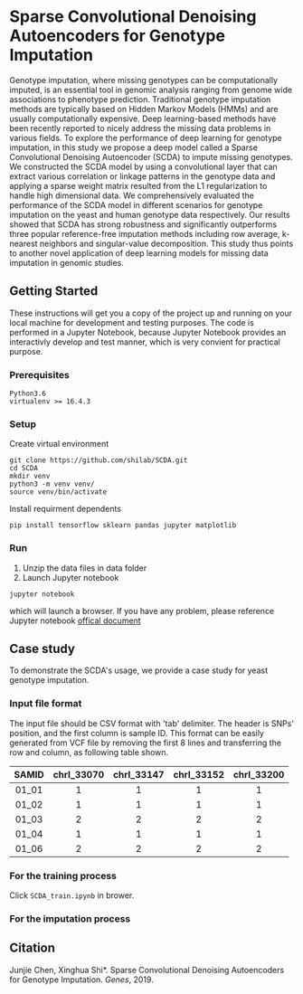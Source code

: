# Sparse Convolutional Denoising Autoencoders for Genotype Imputation
Genotype imputation, where missing genotypes can be computationally imputed, is an essential tool in genomic analysis ranging from genome wide associations to phenotype prediction. Traditional genotype imputation methods are typically based on Hidden Markov Models (HMMs) and are usually computationally expensive. Deep learning-based methods have been recently reported to nicely address the missing data problems in various fields. To explore the performance of deep learning for genotype imputation, in this study we propose a deep model called a Sparse Convolutional Denoising Autoencoder (SCDA) to impute missing genotypes. We constructed the SCDA model by using a convolutional layer that can extract various correlation or linkage patterns in the genotype data and applying a sparse weight matrix resulted from the L1 regularization to handle high dimensional data. We comprehensively evaluated the performance of the SCDA model in different scenarios for genotype imputation on the yeast and human genotype data respectively. Our results showed that SCDA has strong robustness and significantly outperforms three popular reference-free imputation methods including row average, k-nearest neighbors and singular-value decomposition. This study thus points to another novel application of deep learning models for missing data imputation in genomic studies. 

## Getting Started
These instructions will get you a copy of the project up and running on your local machine for development and testing purposes. The code is performed in a Jupyter Notebook, because Jupyter Notebook provides an interactivly develop and test manner, which is very convient for practical purpose. 

### Prerequisites
```
Python3.6 
virtualenv >= 16.4.3
```

### Setup
Create virtual environment
```
git clone https://github.com/shilab/SCDA.git
cd SCDA
mkdir venv
python3 -m venv venv/
source venv/bin/activate
```

Install requirment dependents
```
pip install tensorflow sklearn pandas jupyter matplotlib
```

### Run
1. Unzip the data files in data folder 
2. Launch Jupyter notebook 
``` 
jupyter notebook 
```
which will launch a browser. If you have any problem, please reference Jupyter notebook [offical document](https://jupyter-notebook.readthedocs.io/en/stable/)

## Case study 
To demonstrate the SCDA's usage, we provide a case study for yeast genotype imputation.

### Input file format 
The input file should be CSV format with 'tab' delimiter. The header is SNPs' position, and the first column is sample ID. This format can be easily generated from VCF file by removing the first 8 lines and transferring the row and column, as following table shown.

| SAMID | chrI_33070 | chrI_33147 | chrI_33152 | chrI_33200 |
|:-----:|:----------:|:----------:|:----------:|:----------:|
| 01_01 |      1     |      1     |      1     |      1     |
| 01_02 |      1     |      1     |      1     |      1     |
| 01_03 |      2     |      2     |      2     |      2     |
| 01_04 |      1     |      1     |      1     |      1     |
| 01_06 |      2     |      2     |      2     |      2     |

### For the training process 
Click `SCDA_train.ipynb` in brower. 


### For the imputation process






## Citation
Junjie Chen, Xinghua Shi\*. Sparse Convolutional Denoising Autoencoders for Genotype Imputation. *Genes*, 2019.